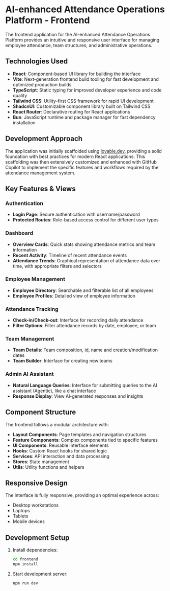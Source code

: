 # AI-enhanced Attendance Operations Platform - Frontend

The frontend application for the AI-enhanced Attendance Operations Platform provides an intuitive and responsive user interface for managing employee attendance, team structures, and administrative operations.

## Technologies Used

- **React**: Component-based UI library for building the interface
- **Vite**: Next-generation frontend build tooling for fast development and optimized production builds
- **TypeScript**: Static typing for improved developer experience and code quality
- **Tailwind CSS**: Utility-first CSS framework for rapid UI development
- **ShadcnUI**: Customizable component library built on Tailwind CSS
- **React Router**: Declarative routing for React applications
- **Bun**: JavaScript runtime and package manager for fast dependency installation

## Development Approach

The application was initially scaffolded using [lovable.dev](https://lovable.dev), providing a solid foundation with best practices for modern React applications. This scaffolding was then extensively customized and enhanced with GitHub Copilot to implement the specific features and workflows required by the attendance management system.

## Key Features & Views

### Authentication
- **Login Page**: Secure authentication with username/password
- **Protected Routes**: Role-based access control for different user types

### Dashboard
- **Overview Cards**: Quick stats showing attendance metrics and team information
- **Recent Activity**: Timeline of recent attendance events
- **Attendance Trends**: Graphical representation of attendance data over time, with appropriate filters and selectors

### Employee Management
- **Employee Directory**: Searchable and filterable list of all employees
- **Employee Profiles**: Detailed view of employee information

### Attendance Tracking
- **Check-in/Check-out**: Interface for recording daily attendance
- **Filter Options**: Filter attendance records by date, employee, or team

### Team Management
- **Team Details**: Team composition, id, name and creation/modification dates
- **Team Builder**: Interface for creating new teams

### Admin AI Assistant
- **Natural Language Queries**: Interface for submitting queries to the AI assistant (Agentic), like a chat interface
- **Response Display**: View AI-generated responses and insights

## Component Structure

The frontend follows a modular architecture with:

- **Layout Components**: Page templates and navigation structures
- **Feature Components**: Complex components tied to specific features
- **UI Components**: Reusable interface elements
- **Hooks**: Custom React hooks for shared logic
- **Services**: API interaction and data processing
- **Stores**: State management
- **Utils**: Utility functions and helpers

## Responsive Design

The interface is fully responsive, providing an optimal experience across:

- Desktop workstations
- Laptops
- Tablets
- Mobile devices

## Development Setup

1. Install dependencies:
   ```bash
   cd frontend
   npm install
   ```

2. Start development server:
   ```bash
   npm run dev
   ```